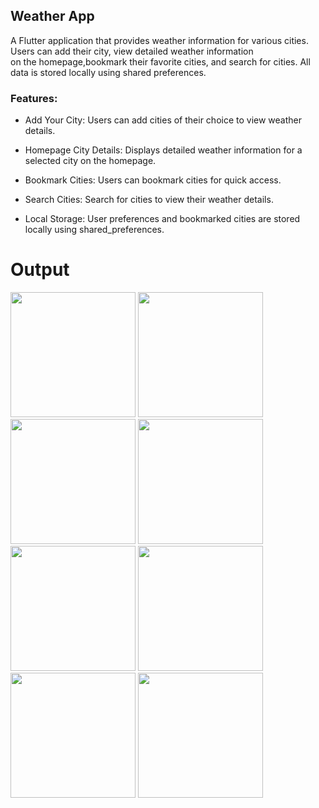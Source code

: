 ## Weather App

A Flutter application that provides weather information for various cities. Users can add their city, view detailed weather information </br>on the homepage,bookmark their favorite cities, and search for cities. All data is stored locally using shared preferences.

### Features:

- Add Your City: Users can add cities of their choice to view weather details.

- Homepage City Details: Displays detailed weather information for a selected city on the homepage.

- Bookmark Cities: Users can bookmark cities for quick access.

- Search Cities: Search for cities to view their weather details.

- Local Storage: User preferences and bookmarked cities are stored locally using shared_preferences.

# Output

<img src = "https://github.com/user-attachments/assets/67ac0990-f83b-4cfa-b715-06bd1776e8af" width="200">
<img src = "https://github.com/user-attachments/assets/fdf67aea-6c51-47cd-988a-0993610ce9ab" width="200">
<img src = "https://github.com/user-attachments/assets/9394ae98-afe9-4893-8556-652cb42b2ccc" width="200">
<img src = "https://github.com/user-attachments/assets/87a19580-cc86-4e32-83a2-36e16df1483a" width="200">
<img src = "https://github.com/user-attachments/assets/c89f17fb-07d3-466a-8272-f6b229322d75" width="200">
<img src = "https://github.com/user-attachments/assets/4f71ff14-8b61-4c87-91f9-7d51499626d2" width="200">
<img src = "https://github.com/user-attachments/assets/6a52c010-ecce-4331-bc24-3aafdc152e01" width="200">
<img src = "https://github.com/user-attachments/assets/058b50bf-d106-4eaa-9496-aefde693b7ba" width="200">


